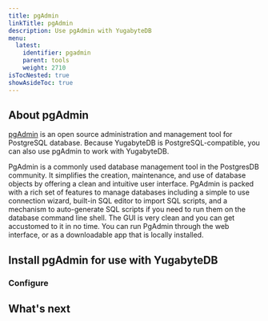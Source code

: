 ```yaml
---
title: pgAdmin
linkTitle: pgAdmin
description: Use pgAdmin with YugabyteDB
menu:
  latest:
    identifier: pgadmin
    parent: tools
    weight: 2710
isTocNested: true
showAsideToc: true
---
```



## About pgAdmin

[pgAdmin](https://pgadmin.org) is an open source administration and management tool for PostgreSQL database. Because YugabyteDB is PostgreSQL-compatible, you can also use pgAdmin to work with YugabyteDB.

PgAdmin is a commonly used database management tool in the PostgresDB community. It simplifies the creation, maintenance, and use of database objects by offering a clean and intuitive user interface. PgAdmin is packed with a rich set of features to manage databases including a simple to use connection wizard, built-in SQL editor to import SQL scripts, and a mechanism to auto-generate SQL scripts if you need to run them on the database command line shell. The GUI is very clean and you can get accustomed to it in no time. You can run PgAdmin through the web interface, or as a downloadable app that is locally installed.

## Install pgAdmin for use with YugabyteDB


### Configure





## What's next